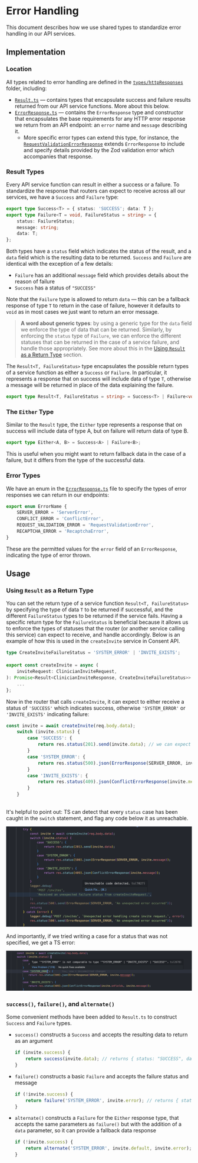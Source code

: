 # Error Handling

This document describes how we use shared types to standardize error handling in our API services. 

## Implementation

### Location

All types related to error handling are defined in the [`types/httpResponses`](../packages/types/src/httpResponses) folder, including:

 - [`Result.ts`](../packages/types/src/httpResponses/Result.ts) — contains types that encapsulate success and failure results returned from our API service functions. More about this below.
 - [`ErrorResponse.ts`](../packages/types/src/httpResponses/ErrorResponse.ts) — contains the `ErrorResponse` type and constructor that encapsulates the base requirements for any HTTP error response we return from an API endpoint: an `error` name and `message` describing it.
   - More specific error types can extend this type, for instance, the [`RequestValidationErrorResponse`](../packages/types/src/httpResponses/RequestValidationErrorResponse.ts) extends `ErrorResponse` to include and specify details provided by the Zod validation error which accompanies that response.

### Result Types

Every API service function can result in either a success or a failure. To standardize the response that routers can expect to receive across all our services, we have a `Success` and `Failure` type:
```ts
export type Success<T> = { status: 'SUCCESS'; data: T };
export type Failure<T = void, FailureStatus = string> = {
	status: FailureStatus;
	message: string;
	data: T;
};
```

Both types have a `status` field which indicates the status of the result, and a `data` field which is the resulting data to be returned. `Success` and `Failure` are identical with the exception of a few details:
 - `Failure` has an additional `message` field which provides details about the reason of failure
 - `Success` has a status of `"SUCCESS"`

Note that the `Failure` type is allowed to return `data` — this can be a fallback response of type `T` to return in the case of failure, however it defaults to `void` as in most cases we just want to return an error message.

>**A word about generic types**: by using a generic type for the `data` field we enforce the type of data that can be returned. Similarly, by enforcing the `status` type of `Failure`, we can enforce the different statuses that can be returned in the case of a service failure, and handle those appropriately. See more about this in the [Using `Result` as a Return Type](#using-result-as-a-return-type) section.

The `Result<T, FailureStatus>` type encapsulates the possible return types of a service function as either a `Success` or `Failure`. In particular, it represents a response that on success will include data of type `T`, otherwise a message will be returned in place of the data explaining the failure.

```ts
export type Result<T, FailureStatus = string> = Success<T> | Failure<void, FailureStatus>
```


### The `Either` Type

Similar to the `Result` type, the `Either` type represents a response that on success will include data of type A, but on failure will return data of type B.

```ts
export type Either<A, B> = Success<A> | Failure<B>;
```

This is useful when you might want to return fallback data in the case of a failure, but it differs from the type of the successful data.


### Error Types

We have an enum in the [`ErrorResponse.ts`](../packages/types/src/httpResponses/ErrorResponse.ts) file to specify the types of error responses we can return in our endpoints:
```ts
export enum ErrorName {
	SERVER_ERROR = 'ServerError',
	CONFLICT_ERROR = 'ConflictError',
	REQUEST_VALIDATION_ERROR = 'RequestValidationError',
	RECAPTCHA_ERROR = 'RecaptchaError',
}
```
These are the permitted values for the `error` field of an `ErrorResponse`, indicating the type of error thrown.

## Usage

### Using `Result` as a Return Type

You can set the return type of a service function `Result<T, FailureStatus>` by specifying the type of data `T` to be returned if successful, and the different `FailureStatus` types to be returned if the service fails. Having a specific return type for the `FailureStatus` is beneficial because it allows us to enforce the types of statuses that the router (or another service calling this service) can expect to receive, and handle accordingly. Below is an example of how this is used in the `createInvite` service in Consent API.

```ts
type CreateInviteFailureStatus = 'SYSTEM_ERROR' | 'INVITE_EXISTS';

export const createInvite = async (
	inviteRequest: ClinicianInviteRequest,
): Promise<Result<ClinicianInviteResponse, CreateInviteFailureStatus>> => {
	...
};
```

Now in the router that calls `createInvite`, it can expect to either receive a status of `'SUCCESS'` which indicates success, otherwise `'SYSTEM_ERROR'` or `'INVITE_EXISTS'` indicating failure:

```ts
const invite = await createInvite(req.body.data);
	switch (invite.status) {
		case 'SUCCESS': {
			return res.status(201).send(invite.data); // we can expect invite.data to be of type ClinicianInviteResponse
		}
		case 'SYSTEM_ERROR': {
			return res.status(500).json(ErrorResponse(SERVER_ERROR, invite.message));
		}
		case 'INVITE_EXISTS': {
			return res.status(409).json(ConflictErrorResponse(invite.message));
		}
	}
					
```

It's helpful to point out: TS can detect that every `status` case has been caught in the `switch` statement, and flag any code below it as unreachable.

![Unreachable code](./images/error-handling-unreachable-code.png)

And importantly, if we tried writing a case for a status that was not specified, we get a TS error:

![Failure Status typing](./images/error-handling-failure-statuses.png)

### `success()`, `failure()`, and `alternate()`

Some convenient methods have been added to `Result.ts` to construct `Success` and `Failure` types.

 - `success()` constructs a `Success` and accepts the resulting data to return as an argument
	```ts
	if (invite.success) {
		return success(invite.data); // returns { status: "SUCCESS", data: invite.data }
	}
	```
 - `failure()` constructs a basic `Failure` and accepts the failure status and message
	```ts
	if (!invite.success) {
		return failure('SYSTEM_ERROR', invite.error); // returns { status: "SYSTEM_ERROR", message: invite.error }
	}
	```
 - `alternate()` constructs a `Failure` for the `Either` response type, that accepts the same parameters as `failure()` but with the addition of a `data` parameter, so it can provide a fallback data response
	```ts
	if (!invite.success) {
		return alternate('SYSTEM_ERROR', invite.default, invite.error); // returns { status: "SYSTEM_ERROR", data: invite.default, message: invite.error }
	}
	```
